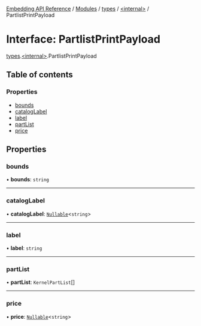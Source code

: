 [Embedding API Reference](../README.md) / [Modules](../modules/README.md) / [types](../modules/types.md) / [\<internal\>](../modules/types._internal_.md) / PartlistPrintPayload

# Interface: PartlistPrintPayload

[types](../modules/types.md).[\<internal\>](../modules/types._internal_.md).PartlistPrintPayload

## Table of contents

### Properties

- [bounds](types._internal_.PartlistPrintPayload.md#bounds)
- [catalogLabel](types._internal_.PartlistPrintPayload.md#cataloglabel)
- [label](types._internal_.PartlistPrintPayload.md#label)
- [partList](types._internal_.PartlistPrintPayload.md#partlist)
- [price](types._internal_.PartlistPrintPayload.md#price)

## Properties

### bounds

• **bounds**: `string`

___

### catalogLabel

• **catalogLabel**: [`Nullable`](../modules/exposed_api._internal_.md#nullable)\<`string`\>

___

### label

• **label**: `string`

___

### partList

• **partList**: `KernelPartList`[]

___

### price

• **price**: [`Nullable`](../modules/exposed_api._internal_.md#nullable)\<`string`\>
